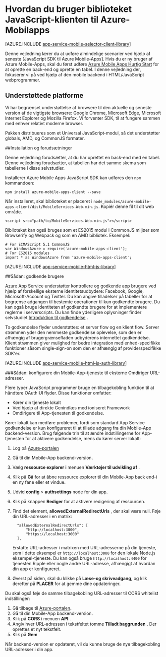 <properties
    pageTitle="Sådan bruger du JavaScript SDK til Azure-Mobilapps"
    description="Sådan bruges v til Azure Mobile-Apps"
    services="app-service\mobile"
    documentationCenter="javascript"
    authors="adrianhall"
    manager="erikre"
    editor=""/>

<tags
    ms.service="app-service-mobile"
    ms.workload="mobile"
    ms.tgt_pltfrm="html"
    ms.devlang="javascript"
    ms.topic="article"
    ms.date="10/01/2016"
    ms.author="adrianha"/>

# <a name="how-to-use-the-javascript-client-library-for-azure-mobile-apps"></a>Hvordan du bruger biblioteket JavaScript-klienten til Azure-Mobilapps

[AZURE.INCLUDE [app-service-mobile-selector-client-library](../../includes/app-service-mobile-selector-client-library.md)]

Denne vejledning lærer du at udføre almindelige scenarier ved hjælp af seneste [JavaScript SDK til Azure Mobile-Apps]. Hvis du er ny bruger af Azure Mobile-Apps, skal du først udføre [Azure Mobile Apps Hurtig Start] for at oprette en back-end og oprette en tabel. I denne vejledning der, fokuserer vi på ved hjælp af den mobile backend i HTML/JavaScript webprogrammer.

## <a name="supported-platforms"></a>Understøttede platforme

Vi har begrænset understøttelse af browsere til den aktuelle og seneste version af de vigtigste browsere: Google Chrome, Microsoft Edge, Microsoft Internet Explorer og Mozilla Firefox.  Vi forventer SDK, til at fungere sammen med enhver relativt moderne browser.

Pakken distribueres som et Universal JavaScript-modul, så det understøtter globals, AMD, og CommonJS formater.

##<a name="Setup"></a>Installation og forudsætninger

Denne vejledning forudsætter, at du har oprettet en back-end med en tabel. Denne vejledning forudsætter, at tabellen har det samme skema som tabellerne i disse selvstudier.

Installerer Azure Mobile Apps JavaScript SDK kan udføres den `npm` kommandoen:

```
npm install azure-mobile-apps-client --save
```

Når installeret, skal biblioteket er placeret i `node_modules/azure-mobile-apps-client/dist/MobileServices.Web.min.js`.  Kopiér denne fil til dit web område.

```
<script src="path/to/MobileServices.Web.min.js"></script>
```

Biblioteket kan også bruges som et ES2015 modul i CommonJS miljøer som Browserify og Webpack og som en AMD bibliotek.  Eksempel:

```
# For ECMAScript 5.1 CommonJS
var WindowsAzure = require('azure-mobile-apps-client');
# For ES2015 modules
import * as WindowsAzure from 'azure-mobile-apps-client';
```

[AZURE.INCLUDE [app-service-mobile-html-js-library](../../includes/app-service-mobile-html-js-library.md)]

##<a name="auth"></a>Sådan: godkende brugere

Azure App Service understøtter kontrollere og godkende app brugere ved hjælp af forskellige eksterne identitetsudbydere: Facebook, Google, Microsoft-Account og Twitter. Du kan angive tilladelser på tabeller for at begrænse adgangen til bestemte operationer til kun godkendte brugere. Du kan også bruge identiteten af godkendte brugere for at implementere reglerne i serverscripts. Du kan finde yderligere oplysninger finder selvstudiet [Introduktion til godkendelse] .

To godkendelse flyder understøttes: et server flow og en klient flow.  Server strømmen yder den nemmeste godkendelse oplevelse, som den er afhængig af brugergrænsefladen udbyderens internettet godkendelse. Klient strømmen giver mulighed for bedre integration med enhed-specifikke funktioner såsom single-sign-on som den er afhængig af providerspecifikke SDK'er.

[AZURE.INCLUDE [app-service-mobile-html-js-auth-library](../../includes/app-service-mobile-html-js-auth-library.md)]

###<a name="configure-external-redirect-urls"></a>Sådan: konfigurere din Mobile-App-tjeneste til eksterne Omdiriger URL-adresser.

Flere typer JavaScript programmer bruge en tilbagekobling funktion til at håndtere OAuth UI flyder.  Disse funktioner omfatter:

* Kører din tjeneste lokalt
* Ved hjælp af direkte Genindlæs med ioniseret Framework
* Omdirigere til App-tjenesten til godkendelse. 

Kører lokalt kan medføre problemer, fordi som standard App Service godkendelse er kun konfigureret til at tillade adgang fra din Mobile-App backend-version. Brug følgende trin til at ændre indstillingerne for App-tjenesten for at aktivere godkendelse, mens du kører server lokalt:

1. Log på [Azure-portalen]
2. Gå til din Mobile-App backend-version.
3. Vælg **ressource explorer** i menuen **Værktøjer til udvikling af** .
4. Klik på **Gå** for at åbne ressource explorer til din Mobile-App back end-i en ny fane eller et vindue.
5. Udvid **config** > **authsettings** node for din app.
6. Klik på knappen **Rediger** for at aktivere redigering af ressourcen.
7. Find det element, **allowedExternalRedirectUrls** , der skal være null. Føje din URL-adresser i en matrix:

         "allowedExternalRedirectUrls": [
             "http://localhost:3000",
             "https://localhost:3000"
         ],

    Erstatte URL-adresser i matrixen med URL-adresserne på din tjeneste, som i dette eksempel er `http://localhost:3000` for den lokale Node.js eksempel-tjeneste. Du kan også bruge `http://localhost:4400` for tjenesten Ripple eller nogle andre URL-adresse, afhængigt af hvordan din app er konfigureret.

8. Øverst på siden, skal du klikke på **Læse-og skriveadgang**, og klik derefter på **PLACER** for at gemme dine opdateringer.

Du skal også føje de samme tilbagekobling URL-adresser til CORS whitelist indstillinger:

1. Gå tilbage til [Azure-portalen].
2. Gå til din Mobile-App backend-version.
3. Klik på **CORS** i menuen **API** .
4. Angiv hver URL-adressen i tekstfeltet tomme **Tilladt baggrunden** .  Der oprettes et nyt tekstfelt.
5. Klik på **Gem**
    
Når backend-version er opdateret, vil du kunne bruge de nye tilbagekobling URL-adresser i din app.

<!-- URLs. -->
[Azure Mobile Apps Hurtig Start]: app-service-mobile-cordova-get-started.md
[Introduktion til godkendelse]: app-service-mobile-cordova-get-started-users.md
[Add authentication to your app]: app-service-mobile-cordova-get-started-users.md

[Azure-portalen]: https://portal.azure.com/
[JavaScript SDK til Azure-Mobilapps]: https://www.npmjs.com/package/azure-mobile-apps-client
[Query object documentation]: https://msdn.microsoft.com/en-us/library/azure/jj613353.aspx

